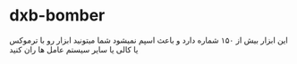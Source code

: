 # dxb-bomber
این ابزار بیش از ۱۵۰ شماره دارد و باعث اسپم نمیشود شما میتونید ابزار رو با ترموکس یا کالی یا سایر سیستم عامل ها ران کنید 
